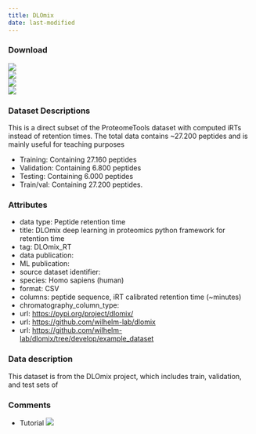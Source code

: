 ```yaml
---
title: DLOmix
date: last-modified
---
```

### Download
[![](https://img.shields.io/badge/download-training%20dataset-008080?style=flat-square)](https://github.com/wilhelm-lab/dlomix/blob/develop/example_dataset/proteomTools_test.csv?raw=true)<br>
[![](https://img.shields.io/badge/download-validation%20dataset-008080?style=flat-square)](https://github.com/wilhelm-lab/dlomix/blob/develop/example_dataset/proteomTools_train.csv?raw=true)<br>
[![](https://img.shields.io/badge/download-train/val%20dataset-008080?style=flat-square)](https://github.com/wilhelm-lab/dlomix/blob/develop/example_dataset/proteomTools_train_val.csv?raw=true)<br>
[![](https://img.shields.io/badge/download-testing%20dataset-008080?style=flat-square)](https://github.com/wilhelm-lab/dlomix/blob/develop/example_dataset/proteomTools_val.csv?raw=true)<br>

### Dataset Descriptions
This is a direct subset of the ProteomeTools dataset with computed iRTs instead of retention times. 
The total data contains ~27.200 peptides and is mainly useful for teaching purposes
- Training: Containing 27.160 peptides
- Validation: Containing 6.800 peptides
- Testing: Containing 6.000 peptides
- Train/val: Containing 27.200 peptides.

### Attributes
- data type: Peptide retention time
- title: DLOmix deep learning in proteomics python framework for retention time
- tag: DLOmix_RT
- data publication: <unknown>
- ML publication: <unknown>
- source dataset identifier: <unknown>
- species: Homo sapiens (human)
- format: CSV
- columns: peptide sequence, iRT calibrated retention time (~minutes)
- chromatography_column_type: <unknown>
- url: https://pypi.org/project/dlomix/
- url: https://github.com/wilhelm-lab/dlomix
- url: https://github.com/wilhelm-lab/dlomix/tree/develop/example_dataset

### Data description
This dataset is from the DLOmix project, which includes train, validation, and test sets of

### Comments
- Tutorial [![](https://colab.research.google.com/assets/colab-badge.svg)](https://colab.research.google.com/github/wilhelm-lab/dlomix/blob/develop/notebooks/Example_RTModel_Walkthrough_colab.ipynb)
